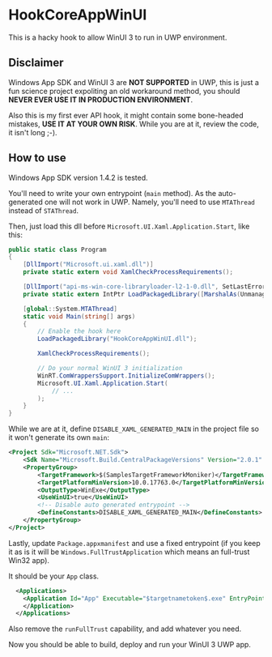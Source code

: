 # HookCoreAppWinUI

This is a hacky hook to allow WinUI 3 to run in UWP environment.

## Disclaimer

Windows App SDK and WinUI 3 are **NOT SUPPORTED** in UWP, this is just a fun science project expoliting an old workaround method, you should **NEVER EVER USE IT IN PRODUCTION ENVIRONMENT**.

Also this is my first ever API hook, it might contain some bone-headed mistakes, **USE IT AT YOUR OWN RISK**. While you are at it, review the code, it isn't long ;-).

## How to use

Windows App SDK version 1.4.2 is tested.

You'll need to write your own entrypoint (`main` method). As the auto-generated one will not work in UWP. Namely, you'll need to use `MTAThread` instead of `STAThread`.

Then, just load this dll before `Microsoft.UI.Xaml.Application.Start`, like this:

```csharp
public static class Program
{
    [DllImport("Microsoft.ui.xaml.dll")]
    private static extern void XamlCheckProcessRequirements();

    [DllImport("api-ms-win-core-libraryloader-l2-1-0.dll", SetLastError = true)]
    private static extern IntPtr LoadPackagedLibrary([MarshalAs(UnmanagedType.LPWStr)] string libraryName, int reserved = 0);

    [global::System.MTAThread]
    static void Main(string[] args)
    {
        // Enable the hook here
        LoadPackagedLibrary("HookCoreAppWinUI.dll");

        XamlCheckProcessRequirements();

        // Do your normal WinUI 3 initialization
        WinRT.ComWrappersSupport.InitializeComWrappers();
        Microsoft.UI.Xaml.Application.Start(
            // ...
        );
    }
}
```

While we are at it, define `DISABLE_XAML_GENERATED_MAIN` in the project file so it won't generate its own `main`:
```xml
<Project Sdk="Microsoft.NET.Sdk">
    <Sdk Name="Microsoft.Build.CentralPackageVersions" Version="2.0.1" />
    <PropertyGroup>
        <TargetFramework>$(SamplesTargetFrameworkMoniker)</TargetFramework>
        <TargetPlatformMinVersion>10.0.17763.0</TargetPlatformMinVersion>
        <OutputType>WinExe</OutputType>
        <UseWinUI>true</UseWinUI>
        <!-- Disable auto generated entrypoint -->
        <DefineConstants>DISABLE_XAML_GENERATED_MAIN</DefineConstants>
    </PropertyGroup>
</Project>
```

Lastly, update `Package.appxmanifest` and use a fixed entrypoint (if you keep it as is it will be `Windows.FullTrustApplication` which means an full-trust Win32 app).

It should be your `App` class.

```xml
  <Applications>
    <Application Id="App" Executable="$targetnametoken$.exe" EntryPoint="AppUIBasics.App">
    </Application>
  </Applications>
```

Also remove the `runFullTrust` capability, and add whatever you need.

Now you should be able to build, deploy and run your WinUI 3 UWP app.